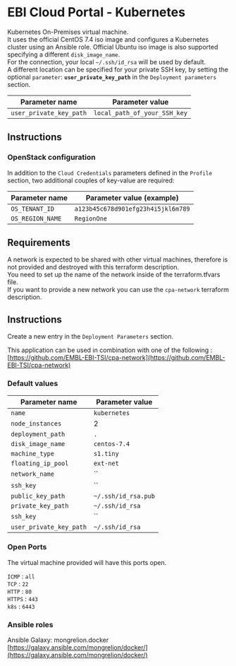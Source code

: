 # EBI Cloud Portal - Kubernetes
Kubernetes On-Premises virtual machine.  
It uses the official CentOS 7.4 iso image and configures a Kubernetes cluster using an Ansible role.
Official Ubuntu iso image is also supported specifying a different `disk_image_name`.  
For the connection, your local `~/.ssh/id_rsa` will be used  by default.  
A different location can be specified for your private SSH key, by setting the optional `parameter`: **`user_private_key_path`** in the `Deployment parameters` section.

| Parameter name          | Parameter value              |
| ---                     | ---                          |
| `user_private_key_path` | `local_path_of_your_SSH_key` |

## Instructions

### OpenStack configuration
In addition to the `Cloud Credentials` parameters defined in the
`Profile` section, two additional couples of key-value are required:

| Parameter name    | Parameter value (example)         |
| ---               | ---                               |
| `OS_TENANT_ID `   | `a123b45c678d901efg23h4i5jkl6m789`|
| `OS_REGION_NAME ` | `RegionOne`                       |


## Requirements
A network is expected to be shared with other virtual machines, therefore is not provided and destroyed with this terraform description.  
You need to set up the name of the network inside of the terraform.tfvars file.  
If you want to provide a new network you can use the `cpa-network` terraform description.

## Instructions
Create a new entry in the `Deployment Parameters` section.

This application can be used in combination with one of the following  :  
[https://github.com/EMBL-EBI-TSI/cpa-network](https://github.com/EMBL-EBI-TSI/cpa-network)  

### Default values

| Parameter name          | Parameter value     |
| ---                     | ---                 |
| `name`                  | `kubernetes`        |
| `node_instances`        | 2                   |
| `deployment_path`       | `.`                 |
| `disk_image_name`       | `centos-7.4`        |
| `machine_type`          | `s1.tiny`           |
| `floating_ip_pool`      | `ext-net`           |
| `network_name`          | ``                  |
| `ssh_key`               | ``                  |
| `public_key_path`       | `~/.ssh/id_rsa.pub` |
| `private_key_path`      | `~/.ssh/id_rsa`     |
| `ssh_key`               | ``                  |
| `user_private_key_path` | `~/.ssh/id_rsa`     |

### Open Ports
The virtual machine provided will have this ports open.

`ICMP`  : `all`  
`TCP`   : `22`  
`HTTP`  : `80`  
`HTTPS` : `443`  
`k8s`   : `6443`

### Ansible roles
Ansible Galaxy: mongrelion.docker
[https://galaxy.ansible.com/mongrelion/docker/](https://galaxy.ansible.com/mongrelion/docker/)
